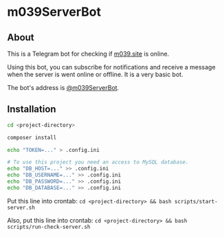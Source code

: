 # m039ServerBot
## About
This is a Telegram bot for checking if [m039.site](https://m039.site) is online. 

Using this bot, you can subscribe for notifications and receive a message when the server is went online or offline. It is a very basic bot.

The bot's address is [@m039ServerBot](https://t.me/m039ServerBot).

## Installation

```bash
cd <project-directory>

composer install

echo "TOKEN=..." > .config.ini

# To use this project you need an access to MySQL database.
echo "DB_HOST=..." >> .config.ini
echo "DB_USERNAME=..." >> .config.ini
echo "DB_PASSWORD=..." >> .config.ini
echo "DB_DATABASE=..." >> .config.ini
```

Put this line into crontab: ```cd <project-directory> && bash scripts/start-server.sh```

Also, put this line into crontab: ```cd <project-directory> && bash scripts/run-check-server.sh```